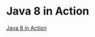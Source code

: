 # Java 8 in Action

[Java 8 in Action](https://www.kyobobook.co.kr/product/detailViewKor.laf?mallGb=KOR&ejkGb=KOR&barcode=9788968481796)



